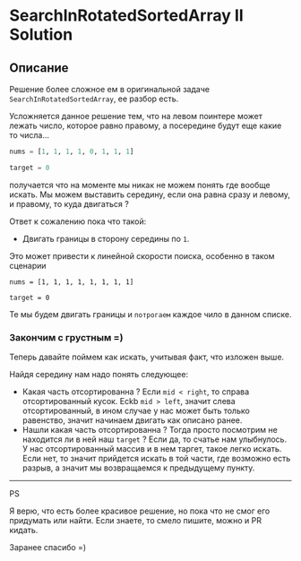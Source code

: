 # SearchInRotatedSortedArray II Solution

## Описание
Решение более сложное ем в оригинальной задаче `SearchInRotatedSortedArray`, ее разбор есть.

Усложняется данное решение тем, что на левом поинтере может лежать число, которое равно правому, а посередине будут еще какие то числа...

```python
nums = [1, 1, 1, 1, 0, 1, 1, 1]

target = 0
```

получается что на моменте мы никак не можем понять где вообще искать.
Мы можем выставить середину, если она равна сразу и левому, и правому, то куда двигаться ?

Ответ к сожалению пока что такой:
- Двигать границы в сторону середины по `1`.

Это может привести к линейной скорости поиска, особенно в таком сценарии

```
nums = [1, 1, 1, 1, 1, 1, 1, 1]

target = 0
```

Те мы будем двигать границы и `потрогаем` каждое чило в данном списке.

### Закончим с грустным =)
Теперь давайте поймем как искать, учитывая факт, что изложен выше.

Найдя середину нам надо понять следующее:
- Какая часть отсортированна ? Если `mid < right`, то справа отсортированный кусок. Eckb `mid > left`, значит слева отсортированный, в ином случае у нас может быть только равенство, значит начинаем двигать как описано ранее.
- Нашли какая часть отсортированна ? Тогда просто посмотрим не находится ли в ней наш `target` ? Если да, то счатье нам улыбнулось. У нас отсортированный массив и в нем таргет, такое легко искать. Если нет, то значит прийдется искать в той части, где возможно есть разрыв, а значит мы возвращаемся к предыдущему пункту.

---
PS

Я верю, что есть более красивое решение, но пока что не смог его придумать или найти. Если знаете, то смело пишите, можно и PR кидать.

Заранее спасибо =)